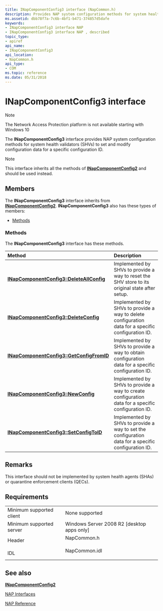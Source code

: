 ```yaml
---
title: INapComponentConfig3 interface (NapCommon.h)
description: Provides NAP system configuration methods for system health validators (SHVs) to set and modify configuration data for a specific configuration ID.
ms.assetid: dbb78f7a-7c6b-4bf1-b471-374857d5dafe
keywords:
- INapComponentConfig3 interface NAP
- INapComponentConfig3 interface NAP , described
topic_type:
- apiref
api_name:
- INapComponentConfig3
api_location:
- NapCommon.h
api_type:
- COM
ms.topic: reference
ms.date: 05/31/2018
---
```


# INapComponentConfig3 interface

> [!Note]  
> The Network Access Protection platform is not available starting with Windows 10

 

The **INapComponentConfig3** interface provides NAP system configuration methods for system health validators (SHVs) to set and modify configuration data for a specific configuration ID.

> [!Note]  
> This interface inherits all the methods of [**INapComponentConfig2**](inapcomponentconfig2.md) and should be used instead.

 

## Members

The **INapComponentConfig3** interface inherits from [**INapComponentConfig2**](inapcomponentconfig2.md). **INapComponentConfig3** also has these types of members:

-   [Methods](#methods)

### Methods

The **INapComponentConfig3** interface has these methods.



| Method                                                                                | Description                                                                                                    |
|:--------------------------------------------------------------------------------------|:---------------------------------------------------------------------------------------------------------------|
| [**INapComponentConfig3::DeleteAllConfig**](inapcomponentconfig3-deleteallconfig.md) | Implemented by SHVs to provide a way to reset the SHV store to its original state after setup.<br/>      |
| [**INapComponentConfig3::DeleteConfig**](inapcomponentconfig3-deleteconfig.md)       | Implemented by SHVs to provide a way to delete configuration data for a specific configuration ID.<br/>  |
| [**INapComponentConfig3::GetConfigFromID**](inapcomponentconfig3-getconfigfromid.md) | Implemented by SHVs to provide a way to obtain configuration data for a specific configuration ID.<br/>  |
| [**INapComponentConfig3::NewConfig**](inapcomponentconfig3-newconfig.md)             | Implemented by SHVs to provide a way to create configuration data for a specific configuration ID.<br/>  |
| [**INapComponentConfig3::SetConfigToID**](inapcomponentconfig3-setconfigtoid.md)     | Implemented by SHVs to provide a way to set the configuration data for a specific configuration ID.<br/> |



 

## Remarks

This interface should not be implemented by system health agents (SHAs) or quarantine enforcement clients (QECs).

## Requirements



|                                     |                                                                                          |
|-------------------------------------|------------------------------------------------------------------------------------------|
| Minimum supported client<br/> | None supported<br/>                                                                |
| Minimum supported server<br/> | Windows Server 2008 R2 \[desktop apps only\]<br/>                                  |
| Header<br/>                   | <dl> <dt>NapCommon.h</dt> </dl>   |
| IDL<br/>                      | <dl> <dt>NapCommon.idl</dt> </dl> |



## See also

<dl> <dt>

[**INapComponentConfig2**](inapcomponentconfig2.md)
</dt> <dt>

[NAP Interfaces](nap-interfaces.md)
</dt> <dt>

[NAP Reference](nap-reference.md)
</dt> </dl>

 

 





